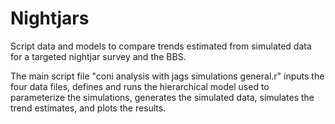 # Nightjars
Script data and models to compare trends estimated from simulated data for a targeted nightjar survey and the BBS.

The main script file "coni analysis with jags simulations general.r" inputs the four data files, defines and runs the hierarchical model used to parameterize the simulations, generates the simulated data, simulates the trend estimates, and plots the results.
